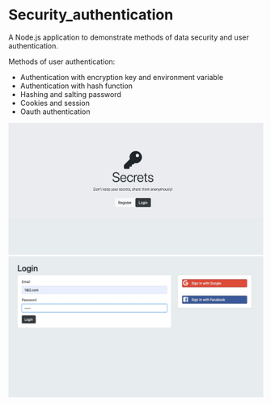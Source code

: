 # Security_authentication
A Node.js application to demonstrate methods of data security and user authentication.

Methods of user authentication: 
* Authentication with encryption key and environment variable
* Authentication with hash function
* Hashing and salting password
* Cookies and session
* Oauth authentication

<img src="Screenshot_01.png" width="800"/>

<img src="Screenshot_02.png" width="800"/>
